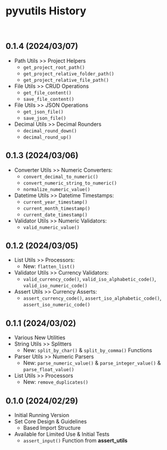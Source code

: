 # pyvutils History

<br>

## 0.1.4 (2024/03/07)

- Path Utils >> Project Helpers
    - `get_project_root_path()`
    - `get_project_relative_folder_path()`
    - `get_project_relative_file_path()`
- File Utils >> CRUD Operations
    - `get_file_content()`
    - `save_file_content()`
- File Utils >> JSON Operations
    - `get_json_file()`
    - `save_json_file()`
- Decimal Utils >> Decimal Rounders
    - `decimal_round_down()`
    - `decimal_round_up()`


## 0.1.3 (2024/03/06)

- Converter Utils >> Numeric Converters:
    - `convert_decimal_to_numeric()`
    - `convert_numeric_string_to_numeric()`
    - `normalize_numeric_value()`
- Datetime Utils >> Datetime Timestamps:
    - `current_year_timestamp()`
    - `current_month_timestamp()`
    - `current_date_timestamp()`
- Validator Utils >> Numeric Validators:
    - `valid_numeric_value()`


## 0.1.2 (2024/03/05)

- List Utils >> Processors:
    - New: `flatten_list()`
- Validator Utils >> Currency Validators:
    - `valid_currency_code()`, `valid_iso_alphabetic_code()`, `valid_iso_numeric_code()`
- Assert Utils >> Currency Asserts:
    - `assert_currency_code()`, `assert_iso_alphabetic_code()`, `assert_iso_numeric_code()`


## 0.1.1 (2024/03/02)

- Various New Utilities
- String Utils >> Splitters
    - New: `split_by_char()` & `split_by_comma()` Functions
- Parser Utils >> Numeric Parsers
    - New: `parse_numeric_value()` & `parse_integer_value()` & `parse_float_value()`
- List Utils >> Processors
    - New: `remove_duplicates()`


## 0.1.0 (2024/02/29)

- Initial Running Version
- Set Core Design & Guidelines
    - Based Import Structure
- Available for Limited Use & Initial Tests
    - `assert_input()` Function from **assert_utils**

